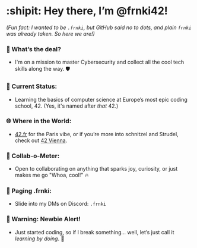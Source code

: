# :shipit: Hey there, I’m @frnki42!

*(Fun fact: I wanted to be `.frnki`, but GitHub said no to dots, and plain `frnki` was already taken. So here we are!)*

### 👀 What’s the deal?
- I'm on a mission to master Cybersecurity and collect all the cool tech skills along the way. 🛡️

### 🌱 Current Status:
- Learning the basics of computer science at Europe’s most epic coding school, 42. (Yes, it's named after *that* 42.)

### 🌐 Where in the World:
- [42.fr](http://www.42.fr) for the Paris vibe, or if you’re more into schnitzel and Strudel, check out [42 Vienna](http://www.42vienna.com).

### :briefcase: Collab-o-Meter:
- Open to collaborating on anything that sparks joy, curiosity, or just makes me go "Whoa, cool!" 🔥

### :incoming_envelope: Paging .frnki:
- Slide into my DMs on Discord: `.frnki`

### :rotating_light: Warning: Newbie Alert!
- Just started coding, so if I break something… well, let’s just call it *learning by doing*. 🚧


<!---
frnki42/frnki42 is a ✨ special ✨ repository because its `README.md` (this file) appears on your GitHub profile.
You can click the Preview link to take a look at your changes.
--->
